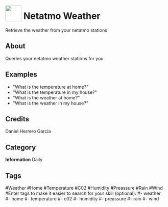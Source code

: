 # <img src="https://raw.githack.com/FortAwesome/Font-Awesome/master/svgs/solid/home.svg" card_color="#FF8500" width="50" height="50" style="vertical-align:bottom"/> Netatmo Weather
Retrieve the weather from your netatmo stations

## About
Queries your netatmo weather stations for you

## Examples
* "What is the temperature at home?"
* "What is the temperature in my house?"
* "What is the weather at home?"
* "What is the weather in my house?"

## Credits
Daniel Herrero García

## Category
**Information**
Daily

## Tags
#Weather
#Home
#Temperature
#C02
#Humidity
#Preassure
#Rain
#Wind
#Enter tags to make it easier to search for your skill (optional):
#- weather
#- home
#- temperature
#- c02
#- humidity
#- preassure
#- rain
#- wind

